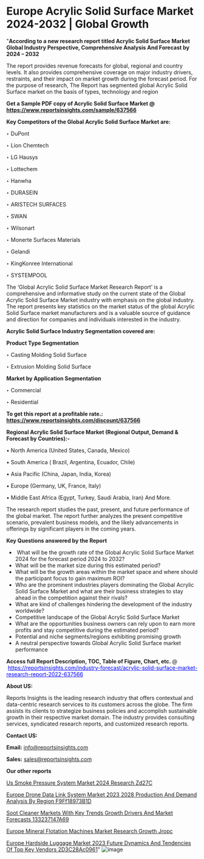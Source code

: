 # Europe Acrylic Solid Surface Market 2024-2032 | Global Growth

"<strong>According to a new research report titled Acrylic Solid Surface Market Global Industry Perspective, Comprehensive Analysis And Forecast by 2024 – 2032</strong>

The report provides revenue forecasts for global, regional and country levels. It also provides comprehensive coverage on major industry drivers, restraints, and their impact on market growth during the forecast period. For the purpose of research, The Report has segmented global Acrylic Solid Surface market on the basis of types, technology and region

<strong>Get a Sample PDF copy of Acrylic Solid Surface Market </strong><strong>@<a href=https://www.reportsinsights.com/sample/637566 style=color:#0000ff;> https://www.reportsinsights.com/sample/637566</a></strong></font>

<strong>Key Competitors of the Global Acrylic Solid Surface Market are:</strong>

‣ DuPont

‣ Lion Chemtech

‣ LG Hausys

‣ Lottechem

‣ Hanwha

‣ DURASEIN

‣ ARISTECH SURFACES

‣ SWAN

‣ Wilsonart

‣ Monerte Surfaces Materials

‣ Gelandi

‣ KingKonree International

‣ SYSTEMPOOL

The ‘Global Acrylic Solid Surface Market Research Report’ is a comprehensive and informative study on the current state of the Global Acrylic Solid Surface Market industry with emphasis on the global industry. The report presents key statistics on the market status of the global Acrylic Solid Surface market manufacturers and is a valuable source of guidance and direction for companies and individuals interested in the industry.

<strong>Acrylic Solid Surface Industry Segmentation covered are:</strong>

<strong>Product Type Segmentation</strong>

‣    Casting Molding Solid Surface

‣ Extrusion Molding Solid Surface

<strong>Market by Application Segmentation</strong>

‣   Commercial

‣ Residential

<strong>To get this report at a profitable rate.: <a href=https://www.reportsinsights.com/discount/637566 style=color:#0000ff;>https://www.reportsinsights.com/discount/637566</a></strong></font>

<strong>Regional Acrylic Solid Surface Market (Regional Output, Demand &amp; Forecast by Countries):-</strong>

• North America (United States, Canada, Mexico)

• South America ( Brazil, Argentina, Ecuador, Chile)

• Asia Pacific (China, Japan, India, Korea)

• Europe (Germany, UK, France, Italy)

• Middle East Africa (Egypt, Turkey, Saudi Arabia, Iran) And More.

The research report studies the past, present, and future performance of the global market. The report further analyzes the present competitive scenario, prevalent business models, and the likely advancements in offerings by significant players in the coming years.

<strong>Key Questions answered by the Report</strong>
<ul>
  <li> What will be the growth rate of the Global Acrylic Solid Surface Market 2024 for the forecast period 2024 to 2032?</li>
  <li>What will be the market size during this estimated period?</li>
  <li>What will be the growth areas within the market space and where should the participant focus to gain maximum ROI?</li>
  <li>Who are the prominent industries players dominating the Global Acrylic Solid Surface Market and what are their business strategies to stay ahead in the competition against their rivals?</li>
  <li>What are kind of challenges hindering the development of the industry worldwide?</li>
  <li>Competitive landscape of the Global Acrylic Solid Surface Market</li>
  <li>What are the opportunities business owners can rely upon to earn more profits and stay competitive during the estimated period?</li>
  <li>Potential and niche segments/regions exhibiting promising growth</li>
  <li>A neutral perspective towards Global Acrylic Solid Surface market performance</li>
</ul>
<strong>Access full Report Description, TOC, Table of Figure, Chart, etc. </strong>@  <a href=https://reportsinsights.com/industry-forecast/acrylic-solid-surface-market-research-report-2022-637566 style=color:#0000ff;>https://reportsinsights.com/industry-forecast/acrylic-solid-surface-market-research-report-2022-637566</a></font>

<strong><strong>About US</strong>:</strong>

Reports Insights is the leading research industry that offers contextual and data-centric research services to its customers across the globe. The firm assists its clients to strategize business policies and accomplish sustainable growth in their respective market domain. The industry provides consulting services, syndicated research reports, and customized research reports.

<strong>Contact US:</strong>

<p class=""""><b>Email:</b> <a href=mailto:info@reportsinsights.com>info@reportsinsights.com</a></p>
<p class=""""><b>Sales:</b> <a href=mailto:sales@reportsinsights.com>sales@reportsinsights.com</a></p>

<strong>Our other reports</strong>

<a href=https://www.linkedin.com/pulse/us-smoke-pressure-system-market-2024-research-zd27c/>Us Smoke Pressure System Market 2024 Research Zd27C</a>

<a href=https://medium.com/@aryawankhede943/europe-drone-data-link-system-market-2023-2028-production-and-demand-analysis-by-region-f9ff18973b1d>Europe Drone Data Link System Market 2023 2028 Production And Demand Analysis By Region F9Ff18973B1D</a>

<a href=https://medium.com/@anuragakarte041/soot-cleaner-markets-with-key-trends-growth-drivers-and-market-forecasts-133237147a69>Soot Cleaner Markets With Key Trends Growth Drivers And Market Forecasts 133237147A69</a>

<a href=https://www.linkedin.com/pulse/europe-mineral-flotation-machines-market-research-growth-jropc/>Europe Mineral Flotation Machines Market Research Growth Jropc</a>

<a href=https://medium.com/@jagruti.reportsinsights/europe-hardside-luggage-market-2023-future-dynamics-and-tendencies-of-top-key-vendors-2d3c28ac0961>Europe Hardside Luggage Market 2023 Future Dynamics And Tendencies Of Top Key Vendors 2D3C28Ac0961</a>"
![image](https://github.com/aakesh123242/RIMarket/assets/158431203/0fbd0168-3285-4881-b7b4-058a6c2a1166)
